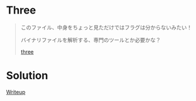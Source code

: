 # Three
> このファイル、中身をちょっと見ただけではフラグは分からないみたい！
> 
> バイナリファイルを解析する、専門のツールとか必要かな？
>
> [three](./file/three)

# Solution
[Writeup](./solve/writeup.md)
